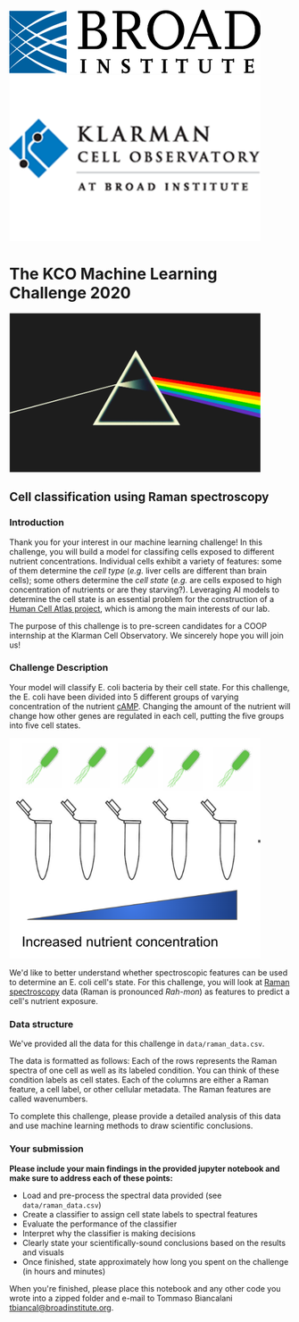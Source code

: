 <img src="images/broad_logo.png" width="450"/>  <img src="images/klarman_logo.png" width="450"/>
# The KCO Machine Learning Challenge 2020

<img src="images/rainbow.png" width="450"/>

## Cell classification using Raman spectroscopy


### Introduction
Thank you for your interest in our machine learning challenge! In this challenge, you will build a model for classifing cells exposed to different nutrient concentrations. Individual cells exhibit a variety of features: some of them determine the *cell type* (*e.g.* liver cells are different than brain cells); some others determine the *cell state* (*e.g.* are cells exposed to high concentration of nutrients or are they starving?). Leveraging AI models to determine the cell state is an essential problem for the construction of a [Human Cell Atlas project](https://www.humancellatlas.org/), which is among the main interests of our lab. 

The purpose of this challenge is to pre-screen candidates for a COOP internship at the Klarman Cell Observatory. We sincerely hope you will join us!

### Challenge Description
Your model will classify E. coli bacteria by their cell state. For this challenge, the E. coli have been divided into 5 different groups of varying concentration of the nutrient [cAMP](https://en.wikipedia.org/wiki/Cyclic_adenosine_monophosphate). Changing the amount of the nutrient will change how other genes are regulated in each cell, putting the five groups into five cell states.

<img src="images/ecoli_states.png" width="450"/>

We'd like to better understand whether spectroscopic features can be used to determine an E. coli cell's state. For this challenge, you will look at [Raman spectroscopy](https://en.wikipedia.org/wiki/Raman_spectroscopy) data (Raman is pronounced *Rah-mon*) as features to predict a cell's nutrient exposure.
 

### Data structure
We've provided all the data for this challenge in `data/raman_data.csv`.

The data is formatted as follows: Each of the rows represents the Raman spectra of one cell as well as its labeled condition. You can think of these condition labels as cell states. Each of the columns are either a Raman feature, a cell label, or other cellular metadata. The Raman features are called wavenumbers.

To complete this challenge, please provide a detailed analysis of this data and use machine learning methods to draw scientific conclusions.

### Your submission
**Please include your main findings in the provided jupyter notebook and make sure to address each of these points:**
- Load and pre-process the spectral data provided (see `data/raman_data.csv`)
- Create a classifier to assign cell state labels to spectral features
- Evaluate the performance of the classifier
- Interpret why the classifier is making decisions
- Clearly state your scientifically-sound conclusions based on the results and visuals
- Once finished, state approximately how long you spent on the challenge (in hours and minutes)


When you're finished, please place this notebook and any other code you wrote into a zipped folder and e-mail to Tommaso Biancalani <tbiancal@broadinstitute.org>. 
